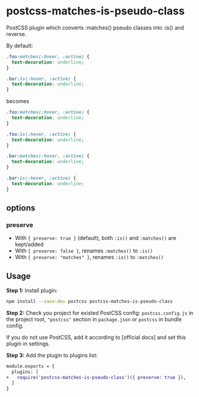 # postcss-matches-is-pseudo-class
PostCSS plugin which converts :matches() pseudo classes into :is() and reverse.

By default:
```css
.foo:matches(:hover, :active) {
  text-decoration: underline;
}

.bar:is(:hover, :active) {
  text-decoration: underline;
}
```

becomes

```css
.foo:matches(:hover, :active) {
  text-decoration: underline;
}

.foo:is(:hover, :active) {
  text-decoration: underline;
}

.bar:matches(:hover, :active) {
  text-decoration: underline;
}

.bar:is(:hover, :active) {
  text-decoration: underline;
}
```
## options
### preserve
* With `{ preserve: true }` (default), both `:is()` and `:matches()` are kept/added
* With `{ preserve: false }`, renames `:matches()` to `:is()`
* With `{ preserve: "matches" }`, renames `:is()` to `:matches()`

## Usage

**Step 1:** Install plugin:

```sh
npm install --save-dev postcss postcss-matches-is-pseudo-class
```

**Step 2:** Check you project for existed PostCSS config: `postcss.config.js`
in the project root, `"postcss"` section in `package.json`
or `postcss` in bundle config.

If you do not use PostCSS, add it according to [official docs]
and set this plugin in settings.

**Step 3:** Add the plugin to plugins list:

```diff
module.exports = {
  plugins: [
+   require('postcss-matches-is-pseudo-class')({ preserve: true }),
  ]
}
```
